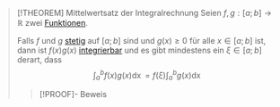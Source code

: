 > [!THEOREM] Mittelwertsatz der Integralrechnung
>Seien $f,g: [a;b] \to \mathbb{R}$ zwei [Funktionen](../../Funktionen/Funktion.md).
>
>Falls $f$ und $g$ [stetig](../../Grenzwerte%20von%20Funktionen/Stetigkeit/Stetigkeit.md) auf $[a;b]$ sind und $g(x) \ge 0$ für alle $x \in [a;b]$ ist, dann ist $f(x)g(x)$ [integrierbar](Bestimmtes%20(Riemann-)Integral.md) und es gibt mindestens ein $\xi \in [a;b]$ derart, dass
>$$\int_a^b f(x)g(x) \mathop{\mathrm{d}x} = f(\xi)\int_a^b g(x) \mathop{\mathrm{d}x}$$
>>[!PROOF]- Beweis